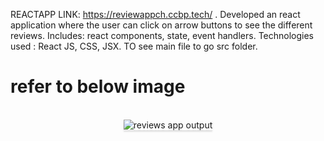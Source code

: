 REACTAPP LINK: https://reviewappch.ccbp.tech/ .
Developed an react application where the user can click on arrow buttons to see the different reviews.
Includes: react components, state, event handlers.
Technologies used : React JS, CSS, JSX.
TO see main file to go src folder.

# refer to below image
<br/>
<div style="text-align: center;">
<img src="https://assets.ccbp.in/frontend/content/react-js/reviews-app-output-v2.gif" alt="reviews app output" style="max-width:70%;box-shadow:0 2.8px 2.2px rgba(0, 0, 0, 0.12)">
</div>
<br/>

